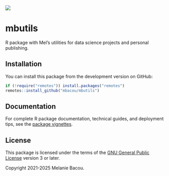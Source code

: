 <img class="float-end img-thumbnail m-3" src="mbutils.png"/>

# mbutils

R package with Mel’s utilities for data science projects and personal publishing.

## Installation

You can install this package from the development version on GitHub:

```r
if (!require("remotes")) install.packages("remotes")
remotes::install_github("mbacou/mbutils")
```

## Documentation

For complete R package documentation, technical guides, and deployment tips, see the [package vignettes](https://mbacou.github.io/mbutils/articles/).

## License

This package is licensed under the terms of the [GNU General Public
License](https://www.gnu.org/licenses/gpl-3.0.html) version 3 or later.

Copyright 2021-2025 Melanie Bacou.

